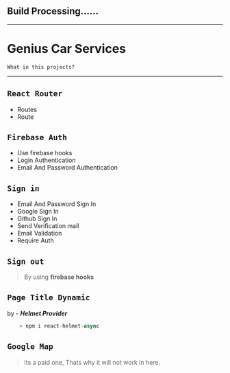 ## Build Processing......
***
# Genius Car Services


`What in this projects?`
***
## `React Router`
* Routes
* Route 
## `Firebase Auth ` 
* Use firebase hooks
* Login Authentication
* Email And Password Authentication

 ## `Sign in `

* Email And Password Sign In
* Google Sign In
* Github Sign In
* Send Verification mail 
* Email Validation 
* Require Auth
 ## `Sign out `
> By using **firebase hooks**
## `Page Title Dynamic`
by - ***Helmet Provider***

```javascript
    > npm i react-helmet-async
```
## `Google Map`
> Its a paid one, Thats why it will not work in here.




